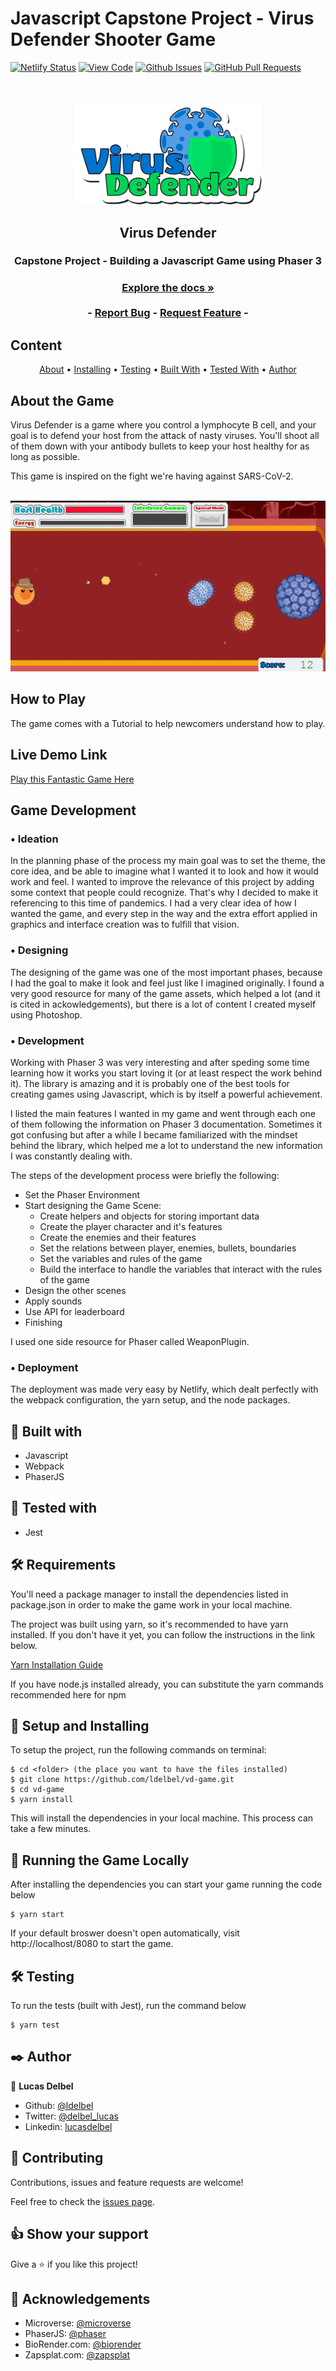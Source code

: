 # Javascript Capstone Project - Virus Defender Shooter Game

[![Netlify Status](https://api.netlify.com/api/v1/badges/88e4fe65-f294-4db5-ba6b-740000ddb1fa/deploy-status)](https://app.netlify.com/sites/virus-defender/deploys)
[![View Code](https://img.shields.io/badge/View%20-Code-green)]()
[![Github Issues](https://img.shields.io/badge/GitHub-Issues-orange)]()
[![GitHub Pull Requests](https://img.shields.io/badge/GitHub-Pull%20Requests-blue)]()

<br />
<p align="center">
  <a href="https://github.com/ldelbel/vd-game">
    <img src="assets/logo.png" alt="Logo" width="300">
  </a>

  <h2 align="center">Virus Defender</h2>

  <h3 align="center">Capstone Project - Building a Javascript Game using Phaser 3<h3>
  <p align="center">
    <a href="https://github.com/ldelbel/vd-game"><strong>Explore the docs »</strong></a>
    <br />
    <br />
    -
    <a href="https://github.com/ldelbel/vd-game/issues">Report Bug</a>
    -
    <a href="https://github.com/ldelbel/vd-game/pulls">Request Feature</a>
    -
  </p>
</p>
    
## Content

<p align="center">
  <a href="#about">About</a> •
  <a href="#ins">Installing</a> •
  <a href="#testing">Testing</a> •
  <a href="#with">Built With</a> •
  <a href="#tested">Tested With</a> •
  <a href="#author">Author</a>
</p>

## About the Game <a name = "about"></a>
 
Virus Defender is a game where you control a lymphocyte B cell, and your goal is to defend your host from the attack of nasty viruses. You'll shoot all of them down with your antibody bullets to keep your host healthy for as long as possible.  

This game is inspired on the fight we're having against SARS-CoV-2.

&nbsp;&nbsp;&nbsp;&nbsp;&nbsp;&nbsp;&nbsp;&nbsp;&nbsp;&nbsp;&nbsp;&nbsp;&nbsp;&nbsp;&nbsp;&nbsp;&nbsp;&nbsp;&nbsp;&nbsp;&nbsp;&nbsp;&nbsp;&nbsp;&nbsp;&nbsp;&nbsp;&nbsp;&nbsp;&nbsp;&nbsp;&nbsp;&nbsp;&nbsp;&nbsp;&nbsp;&nbsp;&nbsp;&nbsp;&nbsp;&nbsp; ![screenshot](screenshot.gif) 


## How to Play <a name = "ldl"></a>

The game comes with a Tutorial to help newcomers understand how to play.

## Live Demo Link <a name = "ldl"></a>

[Play this Fantastic Game Here](https://virus-defender.netlify.app/)

## Game Development

### • Ideation
  
In the planning phase of the process my main goal was to set the theme, the core idea, and be able to imagine what I wanted it to look and how it would work and feel. I wanted to improve the relevance of this project by adding some context that people could recognize. That's why I decided to make it referencing to this time of pandemics. I had a very clear idea of how I wanted the game, and every step in the way and the extra effort applied in graphics and interface creation was to fulfill that vision.

### • Designing

The designing of the game was one of the most important phases, because I had the goal to make it look and feel just like I imagined originally. I found a very good resource for many of the game assets, which helped a lot (and it is cited in ackowledgements), but there is a lot of content I created myself using Photoshop.

### • Development

Working with Phaser 3 was very interesting and after speding some time learning how it works you start loving it (or at least respect the work behind it). The library is amazing and it is probably one of the best tools for creating games using Javascript, which is by itself a powerful achievement. 

I listed the main features I wanted in my game and went through each one of them following the information on Phaser 3 documentation. Sometimes it got confusing but after a while I became familiarized with the mindset behind the library, which helped me a lot to understand the new information I was constantly dealing with.

The steps of the development process were briefly the following:

- Set the Phaser Environment
- Start designing the Game Scene:
  - Create helpers and objects for storing important data
  - Create the player character and it's features
  - Create the enemies and their features
  - Set the relations between player, enemies, bullets, boundaries
  - Set the variables and rules of the game
  - Build the interface to handle the variables that interact with the rules of the game
- Design the other scenes
- Apply sounds
- Use API for leaderboard
- Finishing

I used one side resource for Phaser called WeaponPlugin. 

### • Deployment

The deployment was made very easy by Netlify, which dealt perfectly with the webpack configuration, the yarn setup, and the node packages.


## 🔧 Built with <a name = "with"></a>

- Javascript
- Webpack
- PhaserJS

## 🔧 Tested with <a name = "tested"></a>

- Jest

## 🛠 Requirements <a name = "req"></a>

You'll need a package manager to install the dependencies listed in package.json in order to make the game work in your local machine.

The project was built using yarn, so it's recommended to have yarn installed. If you don't have it yet, you can follow the instructions in the link below.

[Yarn Installation Guide](https://classic.yarnpkg.com/en/docs/install/#debian-stable)

If you have node.js installed already, you can substitute the yarn commands recommended here for npm

## 🔨 Setup and Installing <a name = "ins"></a>

To setup the project, run the following commands on terminal:

```
$ cd <folder> (the place you want to have the files installed)
$ git clone https://github.com/ldelbel/vd-game.git
$ cd vd-game
$ yarn install

```

This will install the dependencies in your local machine. This process can take a few minutes.

## 🔨 Running the Game Locally

After installing the dependencies you can start your game running the code below

```
$ yarn start

```
If your default broswer doesn't open automatically, visit http://localhost/8080 to start the game.


## 🛠 Testing <a name = "testing"></a>

To run the tests (built with Jest), run the command below

```
$ yarn test

```

## ✒️ Author <a name = "author"></a>

👤 **Lucas Delbel**

- Github: [@ldelbel](https://github.com/ldelbel)
- Twitter: [@delbel_lucas](https://twitter.com/delbel_lucas)
- Linkedin: [lucasdelbel](https://www.linkedin.com/in/lucasdelbel/)

## 🤝 Contributing

Contributions, issues and feature requests are welcome!

Feel free to check the [issues page]().

## 👍 Show your support

Give a ⭐️ if you like this project!

## :clap: Acknowledgements

- Microverse: [@microverse](https://www.microverse.org/)
- PhaserJS: [@phaser](https://www.microverse.org/)
- BioRender.com: [@biorender](https://www.microverse.org/)
- Zapsplat.com: [@zapsplat](https://www.microverse.org/)

